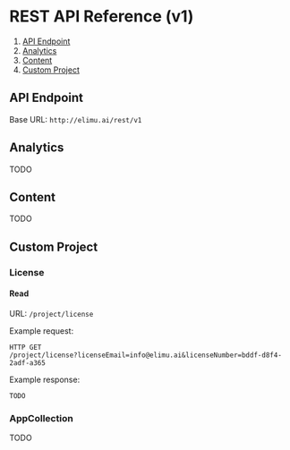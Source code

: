 # REST API Reference (v1)

1. [API Endpoint](#API-Endpoint)
2. [Analytics](#Analytics)
3. [Content](#Content)
4. [Custom Project](#Custom-Project)


## API Endpoint

Base URL: `http://elimu.ai/rest/v1`


## Analytics

TODO


## Content

TODO


## Custom Project

### License

#### Read

URL: `/project/license`

Example request:
```
HTTP GET
/project/license?licenseEmail=info@elimu.ai&licenseNumber=bddf-d8f4-2adf-a365
```

Example response:
```
TODO
```

### AppCollection

TODO
